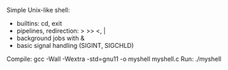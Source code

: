 Simple Unix-like shell:
 - builtins: cd, exit
 - pipelines, redirection: > >> <, |
 - background jobs with &
 - basic signal handling (SIGINT, SIGCHLD)
 
Compile: gcc -Wall -Wextra -std=gnu11 -o myshell myshell.c
Run: ./myshell
